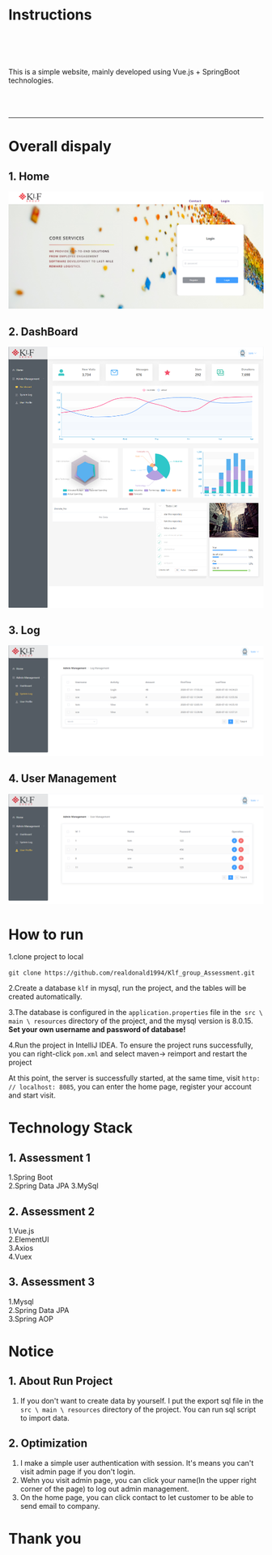 # Instructions


<br>
<br>
<br>
<br>
This is a simple website, mainly developed using Vue.js + SpringBoot technologies.

<br>
<br>
<br>
<br>

---

# Overall dispaly

## 1. Home

![Home](https://raw.githubusercontent.com/realdonald1994/blog-resources/master/img/Klf_group_Assessment.png)

## 2. DashBoard

![Dashboard](https://raw.githubusercontent.com/realdonald1994/blog-resources/master/img/Klf_group_Assessment(1).png)

## 3. Log

![Log](https://raw.githubusercontent.com/realdonald1994/blog-resources/master/img/Klf_group_Assessment2.png)

## 4. User Management

![UserManagement](https://raw.githubusercontent.com/realdonald1994/blog-resources/master/img/Klf_group_Assessment3.png)


# How to run

1.clone project to local

`git clone https://github.com/realdonald1994/Klf_group_Assessment.git`

2.Create a database `klf` in mysql, run the project, and the tables will be created automatically.
 
3.The database is configured in the `application.properties` file in the` src \ main \ resources` directory of the project, and the mysql version is 8.0.15. <Strong>Set your own username and password of database!</Strong>

4.Run the project in IntelliJ IDEA. To ensure the project runs successfully, you can right-click `pom.xml` and select maven-> reimport and restart the project

At this point, the server is successfully started, at the same time, visit `http: // localhost: 8085`, you can enter the home page, register your account and start visit.


# Technology Stack

## 1. Assessment 1

1.Spring Boot  
2.Spring Data JPA
3.MySql

## 2. Assessment 2

1.Vue.js  
2.ElementUI  
3.Axios  
4.Vuex

## 3. Assessment 3

1.Mysql  
2.Spring Data JPA  
3.Spring AOP  

# Notice

## 1. About Run Project

1. If you don't want to create data by yourself. I put the export sql file in the ` src \ main \ resources` directory of the project.  You can run sql script to import data.

## 2. Optimization

1. I make a simple user authentication with session. It's means you can't visit admin page if you don't login.  
2. Wehn you visit admin page, you can click your name(In the upper right corner of the page) to log out admin management.  
3. On the home page, you can click contact to let customer to be able to send email to company.

# Thank you
